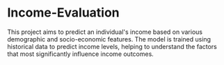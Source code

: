 # Income-Evaluation
This project aims to predict an individual's income based on various demographic and socio-economic features. 
The model is trained using historical data to predict income levels, helping to understand the factors that most significantly influence income outcomes.
